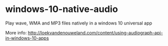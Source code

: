 # windows-10-native-audio
Play wave, WMA and MP3 files natively in a windows 10 universal app

More info: http://loekvandenouweland.com/content/using-audiograph-api-in-windows-10-apps
